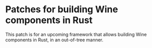 # Patches for building Wine components in Rust

This patch is for an upcoming framework that allows building Wine components in Rust, in an out-of-tree manner.
